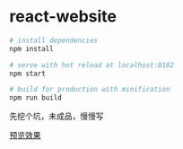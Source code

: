 # react-website

``` bash
# install dependencies
npm install

# serve with hot reload at localhost:8102
npm start

# build for production with minification
npm run build
```

先挖个坑，未成品，慢慢写

[预览效果](https://zhchi-me.github.io/react-website/build)